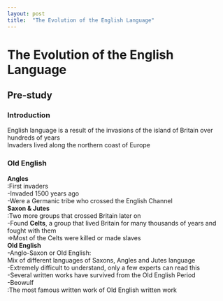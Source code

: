 ```yaml
---
layout: post
title:  "The Evolution of the English Language"
---
```


# The Evolution of the English Language
## Pre-study
### Introduction <br/>
English language is a result of the invasions of the island of Britain over hundreds of years <br/>
Invaders lived along the northern coast of Europe <br/>

### Old English 
**Angles** <br/>
:First invaders <br/>
-Invaded 1500 years ago <br/>
-Were a Germanic tribe who crossed the English Channel <br/>
**Saxon & Jutes** <br/>
:Two more groups that crossed Britain later on <br/>
-Found **Celts**, a group that lived Britain for many thousands of years and fought with them <br/>
=>Most of the Celts were killed or made slaves <br/>
**Old English** <br/>
-Anglo-Saxon or Old English: <br/>
Mix of different languages of Saxons, Angles and Jutes language <br/>
-Extremely difficult to understand, only a few experts can read this <br/>
-Several written works have survived from the Old English Period <br/>
-Beowulf <br/>
:The most famous written work of Old English written work <br/>

